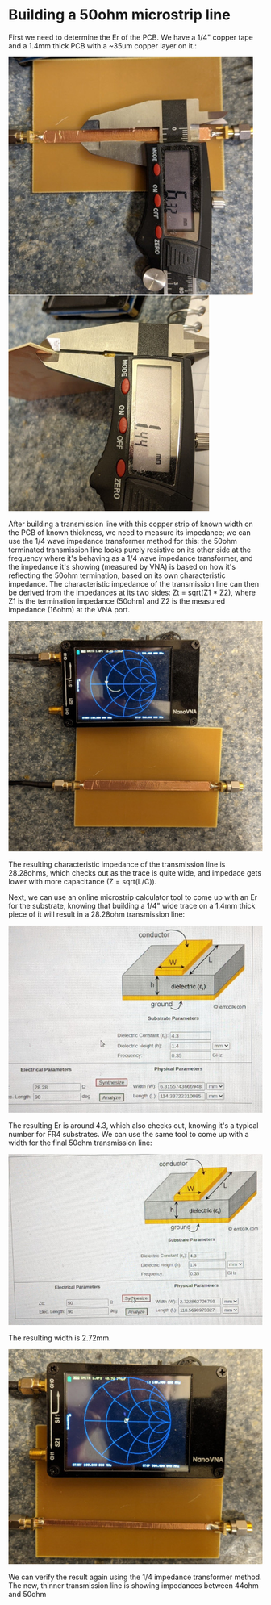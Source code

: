 # Building a 50ohm microstrip line

First we need to determine the Er of the PCB. We have a 1/4" copper tape and a 1.4mm thick PCB with a ~35um copper layer on it.:

![image 1](TraceThickness.jpg)
![image 2](SubstrateThickness.jpg)

After building a transmission line with this copper strip of known width on the PCB of known thickness, we need to measure its impedance; we can use the 1/4 wave impedance transformer method for this: the 50ohm terminated transmission line looks purely resistive on its other side at the frequency where it's behaving as a 1/4 wave impedance transformer, and the impedance it's showing (measured by VNA) is based on how it's reflecting the 50ohm termination, based on its own characteristic impedance.
The characteristic impedance of the transmission line can then be derived from the impedances at its two sides: Zt = sqrt(Z1 * Z2), where Z1 is the termination impedance (50ohm) and Z2 is the measured impedance (16ohm) at the VNA port.

![image 3](ThickWg.jpg)

The resulting characteristic impedance of the transmission line is 28.28ohms, which checks out as the trace is quite wide, and impedace gets lower with more capacitance (Z = sqrt(L/C)).

Next, we can use an online microstrip calculator tool to come up with an Er for the substrate, knowing that building a 1/4" wide trace on a 1.4mm thick piece of it will result in a 28.28ohm transmission line:


![image 4](Calc28Ohm.jpg)

The resulting Er is around 4.3, which also checks out, knowing it's a typical number for FR4 substrates. We can use the same tool to come up with a width for the final 50ohm transmission line:


![image 4](Calc50Ohm.jpg)

The resulting width is 2.72mm.

![image 3](ThinWg.jpg)

We can verify the result again using the 1/4 impedance transformer method. The new, thinner transmission line is showing impedances between 44ohm and 50ohm


